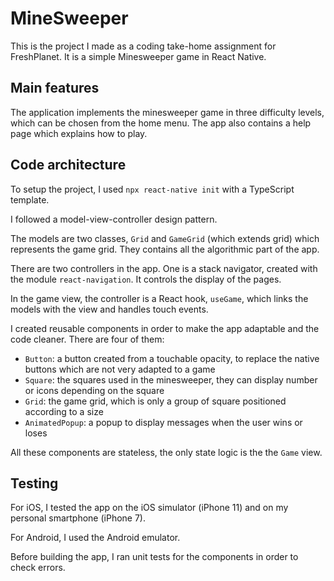 # MineSweeper


This is the project I made as a coding take-home assignment for FreshPlanet. It is a simple Minesweeper game in React Native.


## Main features

The application implements the minesweeper game in three difficulty levels, which can be chosen from the home menu. The app also contains a help page which explains how to play.

## Code architecture

To setup the project, I used ``npx react-native init`` with a TypeScript template.

I followed a model-view-controller design pattern.

The models are two classes, ``Grid`` and ``GameGrid`` (which extends grid) which represents the game grid. They contains all the algorithmic part of the app.

There are two controllers in the app. One is a stack navigator, created with the module ``react-navigation``. It controls the display of the pages.

In the game view, the controller is a React hook, ``useGame``, which links the models with the view and handles touch events.

I created reusable components in order to make the app adaptable and the code cleaner. There are four of them:
- ``Button``: a button created from a touchable opacity, to replace the native buttons which are not very adapted to a game
- ``Square``: the squares used in the minesweeper, they can display number or icons depending on the square
- ``Grid``: the game grid, which is only a group of square positioned according to a size
- ``AnimatedPopup``: a popup to display messages when the user wins or loses

All these components are stateless, the only state logic is the the ``Game`` view.

## Testing

For iOS, I tested the app on the iOS simulator (iPhone 11) and on my personal smartphone (iPhone 7).

For Android, I used the Android emulator.

Before building the app, I ran unit tests for the components in order to check errors.